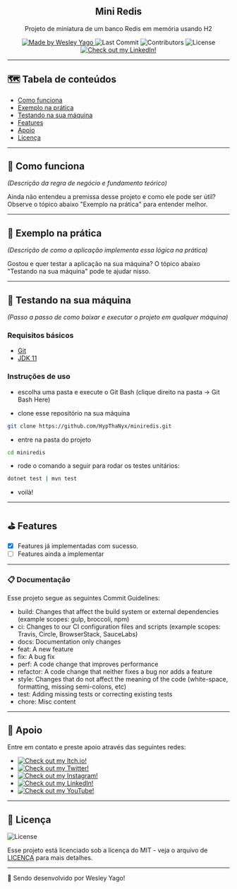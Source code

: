 <h2 align="center"> Mini Redis </h2>

<p align="center">
Projeto de miniatura de um banco Redis em memória usando H2
</p>

<p align="center">
  <a href="https://github.com/HypThaNyx">
    <img alt="Made by Wesley Yago" src="https://img.shields.io/badge/made%20by-Wesley%20Yago-orange">
  </a>

  <img alt="Last Commit" src="https://img.shields.io/github/last-commit/HypThaNyx/miniredis">

  <img alt="Contributors" src="https://img.shields.io/github/contributors/HypThaNyx/miniredis">

  <img alt="License" src="https://img.shields.io/badge/license-MIT-orange">

  <a href="https://www.linkedin.com/in/wesley-yago-da-silva/">
    <img alt="Check out my LinkedIn!" src="https://img.shields.io/badge/-LinkedIn-black.svg?logo=linkedin&color=666">
  </a>
</p>

---

## 🗺 Tabela de conteúdos

<ul>
  <li><a href="#-como-funciona">Como funciona</a></li>
  <li><a href="#-exemplo-na-prática">Exemplo na prática</a></li>
  <li><a href="#-testando-na-sua-máquina">Testando na sua máquina</a></li>
  <li><a href="#-features">Features</a></li>
  <li><a href="#-apoio">Apoio</a></li>
  <li><a href="#-licença">Licença</a></li>
</ul>

---

## 🧪 Como funciona

*(Descrição da regra de negócio e fundamento teórico)*

Ainda não entendeu a premissa desse projeto e como ele pode ser útil? Observe o tópico abaixo "Exemplo na prática" para
entender melhor.

---

## 🔨 Exemplo na prática

*(Descrição de como a aplicação implementa essa lógica na prática)*

Gostou e quer testar a aplicação na sua máquina? O tópico abaixo "Testando na sua máquina" pode te ajudar nisso.

---

## 🚀 Testando na sua máquina

*(Passo a passo de como baixar e executar o projeto em qualquer máquina)*

### Requisitos básicos

- [Git](https://git-scm.com/downloads)
- [JDK 11](https://www.oracle.com/br/java/technologies/javase/jdk11-archive-downloads.html)

### Instruções de uso

- escolha uma pasta e execute o Git Bash (clique direito na pasta -> Git Bash Here)

- clone esse repositório na sua máquina

``` bash
git clone https://github.com/HypThaNyx/miniredis.git
```

- entre na pasta do projeto

``` bash
cd miniredis
```

- rode o comando a seguir para rodar os testes unitários:

``` bash
dotnet test | mvn test
```

- voilà!

---

## ⛳ Features

- [X] Features já implementadas com sucesso.
- [ ] Features ainda a implementar

---

### 📋 Documentação

Esse projeto segue as seguintes Commit Guidelines:

- build: Changes that affect the build system or external dependencies (example scopes: gulp, broccoli, npm)
- ci: Changes to our CI configuration files and scripts (example scopes: Travis, Circle, BrowserStack, SauceLabs)
- docs: Documentation only changes
- feat: A new feature
- fix: A bug fix
- perf: A code change that improves performance
- refactor: A code change that neither fixes a bug nor adds a feature
- style: Changes that do not affect the meaning of the code (white-space, formatting, missing semi-colons, etc)
- test: Adding missing tests or correcting existing tests
- chore: Misc content

---

## 📌 Apoio

Entre em contato e preste apoio através das seguintes redes:

- <a href="https://hypthanyx.itch.io/">
    <img alt="Check out my Itch.io!" src="https://img.shields.io/badge/Itch.io-HypThaNyx-fff?logo=itch.io&style=social">
  </a>
- <a href="https://twitter.com/hypthanyx">
    <img alt="Check out my Twitter!" src="https://img.shields.io/badge/Twitter-HypThaNyx-fff?logo=twitter&style=social">
  </a>
- <a href="https://www.instagram.com/hypthanyx/">
    <img alt="Check out my Instagram!" src="https://img.shields.io/badge/Instagram-HypThaNyx-fff?logo=instagram&style=social">
  </a>
- <a href="https://www.linkedin.com/in/wesley-yago-da-silva/">
    <img alt="Check out my LinkedIn!" src="https://img.shields.io/badge/LinkedIn-Wesley Yago-black.svg?logo=linkedin&color=666&style=social">
  </a>
- <a href="https://www.youtube.com/channel/UC_x5u0TqJWN4O3GMwZRWkrg">
    <img alt="Check out my YouTube!" src="https://img.shields.io/badge/YouTube-HypThaNyx-black.svg?logo=youtube&color=666&style=social">
  </a>

---

## 📝 Licença

<img alt="License" src="https://img.shields.io/badge/license-MIT-%2304D361">

Esse projeto está licenciado sob a licença do MIT - veja o arquivo de [LICENÇA](LICENSE) para mais detalhes.

---

🧰 Sendo desenvolvido por Wesley Yago!